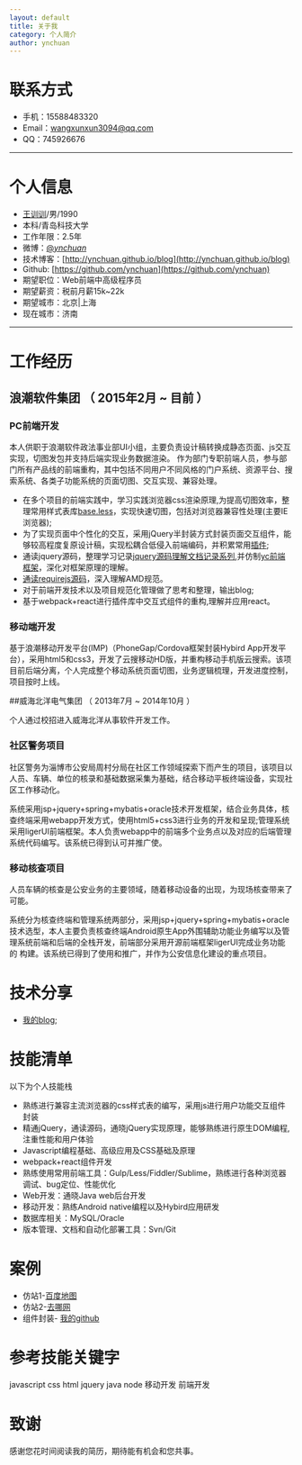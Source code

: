```yaml
---
layout: default
title: 关于我
category: 个人简介
author: ynchuan
---
```


# 联系方式
- 手机：15588483320 
- Email：wangxunxun3094@qq.com 
- QQ：745926676

---

# 个人信息

 - [王训训](http://ynchuan.github.io/blog/%E4%B8%AA%E4%BA%BA%E7%AE%80%E4%BB%8B/2016/02/aboutme.html)/男/1990 
 - 本科/青岛科技大学 
 - 工作年限：2.5年
 - 微博：[@_ynchuan_](http://weibo.com/1883606305) 
 - 技术博客：[http://ynchuan.github.io/blog](http://ynchuan.github.io/blog)
 - Github: [https://github.com/ynchuan](https://github.com/ynchuan)
 - 期望职位：Web前端中高级程序员
 - 期望薪资：税前月薪15k~22k
 - 期望城市：北京\|上海   
 - 现在城市：济南
 
---

# 工作经历

## 浪潮软件集团 （ 2015年2月 ~ 目前 ）

### PC前端开发
本人供职于浪潮软件政法事业部UI小组，主要负责设计稿转换成静态页面、js交互实现，切图发包并支持后端实现业务数据渲染。
作为部门专职前端人员，参与部门所有产品线的前端重构，其中包括不同用户不同风格的门户系统、资源平台、搜索系统、各类子功能系统的页面切图、交互实现、兼容处理。

- 在多个项目的前端实践中，学习实践浏览器css渲染原理,为提高切图效率，整理常用样式表库[base.less](https://github.com/ynchuan/coding/tree/master/repository/plugin/less/base.less)，实现快速切图，包括对浏览器兼容性处理(主要IE浏览器);
- 为了实现页面中个性化的交互，采用jQuery半封装方式封装页面交互组件，能够较高程度复原设计稿，实现松耦合低侵入前端编码，并积累常用[插件](https://github.com/ynchuan/coding); 
- 通读jquery源码，整理学习记录[jquery源码理解文档记录系列](https://github.com/ynchuan/coding/blob/master/repository/blog/js_b/jquery-src.md),并仿制[yc前端框架](https://github.com/ynchuan/coding/blob/master/repository/experiment/js_exp/nativejs/yc.js)，深化对框架原理的理解。
- [通读requirejs源码](https://github.com/ynchuan/coding/blob/master/repository/blog/js_b/requirejs-src-note.md)，深入理解AMD规范。
- 对于前端开发技术以及项目规范化管理做了思考和整理，输出blog;
- 基于webpack+react进行插件库中交互式组件的重构,理解并应用react。

### 移动端开发
基于浪潮移动开发平台(IMP)（PhoneGap/Cordova框架封装Hybird App开发平台），采用html5和css3，开发了云搜移动HD版，并重构移动手机版云搜索。该项目前后端分离，个人完成整个移动系统页面切图，业务逻辑梳理，开发进度控制，项目按时上线。

 
##威海北洋电气集团 （ 2013年7月 ~ 2014年10月 ）

个人通过校招进入威海北洋从事软件开发工作。

### 社区警务项目 
社区警务为淄博市公安局周村分局在社区工作领域探索下而产生的项目，该项目以人员、车辆、单位的核录和基础数据采集为基础，结合移动平板终端设备，实现社区工作移动化。

系统采用jsp+jquery+spring+mybatis+oracle技术开发框架，结合业务具体，核查终端采用webapp开发方式，使用html5+css3进行业务的开发和呈现;管理系统采用ligerUI前端框架。本人负责webapp中的前端多个业务点以及对应的后端管理系统代码编写。该系统已得到认可并推广使。



### 移动核查项目 
人员车辆的核查是公安业务的主要领域，随着移动设备的出现，为现场核查带来了可能。

系统分为核查终端和管理系统两部分，采用jsp+jquery+spring+mybatis+oracle技术选型，本人主要负责核查终端Android原生App外围辅助功能业务编写以及管理系统前端和后端的全栈开发，前端部分采用开源前端框架ligerUI完成业务功能的 构建。该系统已得到了使用和推广，并作为公安信息化建设的重点项目。


# 技术分享

- [我的blog](https://http://ynchuan.github.io/blog);

# 技能清单

以下为个人技能栈

- 熟练进行兼容主流浏览器的css样式表的编写，采用js进行用户功能交互组件封装
- 精通jQuery，通读源码，通晓jQuery实现原理，能够熟练进行原生DOM编程,注重性能和用户体验
- Javascript编程基础、高级应用及CSS基础及原理
- webpack+react组件开发
- 熟练使用常用前端工具：Gulp/Less/Fiddler/Sublime，熟练进行各种浏览器调试、bug定位、性能优化
- Web开发：通晓Java web后台开发
- 移动开发：熟练Android native编程以及Hybird应用研发
- 数据库相关：MySQL/Oracle
- 版本管理、文档和自动化部署工具：Svn/Git

# 案例
- 仿站1-[百度地图](http://ynchuan.github.io/coding/repository/project/forksite/baidu-map-index.html)
- 仿站2-[去哪网](http://ynchuan.github.io/coding/repository/project/forksite/qunar.html)
- 组件封装- [我的github](https://github.com/ynchuan/coding#3基于项目的个人插件)
# 参考技能关键字

javascript  css html jquery java node 移动开发 前端开发 

# 致谢
感谢您花时间阅读我的简历，期待能有机会和您共事。
